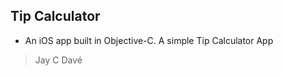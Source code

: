 ## Tip Calculator 
* An iOS app built in Objective-C. A simple Tip Calculator App
    
> Jay C Davé
